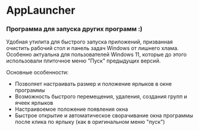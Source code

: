 # AppLauncher
### Программа для запуска других программ :)

Удобная утилита для быстрого запуска приложений, призванная очистить рабочий стол и панель задач Windows от лишнего хлама.
Особенно актуальна для пользователей Windows 11, которые до этого использовали плиточное меню "Пуск" предыдущих версий.

Основные особенности:
- Позволяет настраивать размер и положение ярлыков в окне программы
- Возможность быстрого перемещения, удаления, создания групп и ячеек ярлыков
- Настраивоемое положение появления окна
- Быстрое открытие и автоматическое сворачивание окна программы после клика по ярлыку (как в оригинальном меню "пуск")
